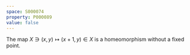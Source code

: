 ```yaml
---
space: S000074
property: P000089
value: false
---
```


The map $X\ni(x,y)\mapsto (x+1,y)\in X$ is a homeomorphism without a fixed point.
